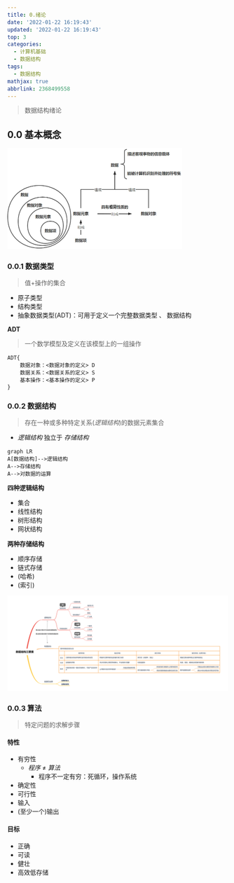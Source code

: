 ```yaml
---
title: 0.绪论
date: '2022‎-‎01‎-‎22 ‏‎16:19:43'
updated: '2022‎-‎01‎-‎22 ‏‎16:19:43'
top: 3
categories:
  - 计算机基础
  - 数据结构
tags:
  - 数据结构
mathjax: true
abbrlink: 2368499558
---
```


>   数据结构绪论

<!--more-->

## 0.0 基本概念

<img src="0-绪论/image-20220122172609195-1645793917209.jpg" alt="image-20220122172609195" style="zoom:50%;" />

### 0.0.1 数据类型

>   值+操作的集合

-   原子类型
-   结构类型
-   抽象数据类型(ADT)：可用于定义一个完整数据类型 、 数据结构

**ADT**

>   一个数学模型及定义在该模型上的一组操作

```
ADT{
	数据对象：<数据对象的定义> D
	数据关系：<数据关系的定义> S
	基本操作：<基本操作的定义> P
}
```

<div STYLE="page-break-after: always;"></div>

### 0.0.2 数据结构

>   存在一种或多种特定关系(*逻辑结构*)的数据元素集合

-   *逻辑结构* 独立于 *存储结构*

```mermaid
graph LR
A[数据结构]-->逻辑结构
A-->存储结构
A-->对数据的运算
```

**四种逻辑结构**

-   集合
-   线性结构
-   树形结构
-   网状结构

**两种存储结构**

-   顺序存储
-   链式存储
-   (哈希)
-   (索引)

![数据结构三要素](0-绪论/数据结构三要素-1645793907509.png)

### 0.0.3 算法

>   特定问题的求解步骤

#### 特性

-   有穷性
    -   *程序*  $\neq$ *算法*
        -   程序不一定有穷：死循环，操作系统
-   确定性
-   可行性
-   输入
-   (至少一个)输出

#### 目标

-   正确
-   可读
-   健壮
-   高效低存储